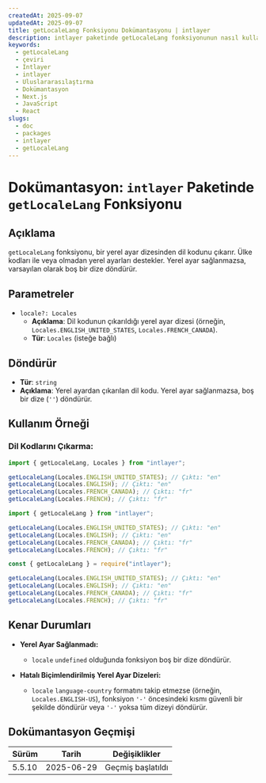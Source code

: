```yaml
---
createdAt: 2025-09-07
updatedAt: 2025-09-07
title: getLocaleLang Fonksiyonu Dokümantasyonu | intlayer
description: intlayer paketinde getLocaleLang fonksiyonunun nasıl kullanılacağını görün
keywords:
  - getLocaleLang
  - çeviri
  - Intlayer
  - intlayer
  - Uluslararasılaştırma
  - Dokümantasyon
  - Next.js
  - JavaScript
  - React
slugs:
  - doc
  - packages
  - intlayer
  - getLocaleLang
---
```


# Dokümantasyon: `intlayer` Paketinde `getLocaleLang` Fonksiyonu

## Açıklama

`getLocaleLang` fonksiyonu, bir yerel ayar dizesinden dil kodunu çıkarır. Ülke kodları ile veya olmadan yerel ayarları destekler. Yerel ayar sağlanmazsa, varsayılan olarak boş bir dize döndürür.

## Parametreler

- `locale?: Locales`
  - **Açıklama**: Dil kodunun çıkarıldığı yerel ayar dizesi (örneğin, `Locales.ENGLISH_UNITED_STATES`, `Locales.FRENCH_CANADA`).
  - **Tür**: `Locales` (isteğe bağlı)

## Döndürür

- **Tür**: `string`
- **Açıklama**: Yerel ayardan çıkarılan dil kodu. Yerel ayar sağlanmazsa, boş bir dize (`''`) döndürür.

## Kullanım Örneği

### Dil Kodlarını Çıkarma:

```typescript codeFormat="typescript"
import { getLocaleLang, Locales } from "intlayer";

getLocaleLang(Locales.ENGLISH_UNITED_STATES); // Çıktı: "en"
getLocaleLang(Locales.ENGLISH); // Çıktı: "en"
getLocaleLang(Locales.FRENCH_CANADA); // Çıktı: "fr"
getLocaleLang(Locales.FRENCH); // Çıktı: "fr"
```

```javascript codeFormat="esm"
import { getLocaleLang } from "intlayer";

getLocaleLang(Locales.ENGLISH_UNITED_STATES); // Çıktı: "en"
getLocaleLang(Locales.ENGLISH); // Çıktı: "en"
getLocaleLang(Locales.FRENCH_CANADA); // Çıktı: "fr"
getLocaleLang(Locales.FRENCH); // Çıktı: "fr"
```

```javascript codeFormat="commonjs"
const { getLocaleLang } = require("intlayer");

getLocaleLang(Locales.ENGLISH_UNITED_STATES); // Çıktı: "en"
getLocaleLang(Locales.ENGLISH); // Çıktı: "en"
getLocaleLang(Locales.FRENCH_CANADA); // Çıktı: "fr"
getLocaleLang(Locales.FRENCH); // Çıktı: "fr"
```

## Kenar Durumları

- **Yerel Ayar Sağlanmadı:**
  - `locale` `undefined` olduğunda fonksiyon boş bir dize döndürür.

- **Hatalı Biçimlendirilmiş Yerel Ayar Dizeleri:**
  - `locale` `language-country` formatını takip etmezse (örneğin, `Locales.ENGLISH-US`), fonksiyon `'-'` öncesindeki kısmı güvenli bir şekilde döndürür veya `'-'` yoksa tüm dizeyi döndürür.

## Dokümantasyon Geçmişi

| Sürüm  | Tarih      | Değişiklikler     |
| ------ | ---------- | ----------------- |
| 5.5.10 | 2025-06-29 | Geçmiş başlatıldı |

```

```
